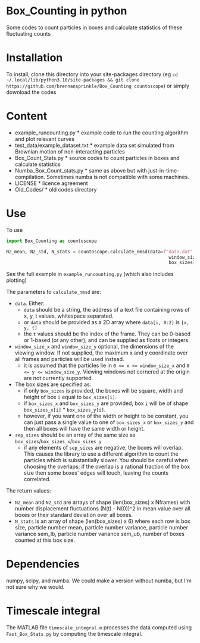 # Box_Counting in python
Some codes to count particles in boxes and calculate statistics of these fluctuating counts

# Installation
To install, clone this directory into your site-packages directory (eg `cd ~/.local/lib/python3.10/site-packages && git clone https://github.com/brennansprinkle/Box_Counting countoscope`)
or simply download the codes

# Content
* example_runcounting.py              * example code to run the counting algorithm and plot relevant curves
* test_data/example_dataset.txt       * example data set simulated from Brownian motion of non-interacting particles
* Box_Count_Stats.py                  * source codes to count particles in boxes and calculate statistics
* Numba_Box_Count_stats.py            * same as above but with just-in-time-compilation. Sometimes numba is not compatible with some machines.
* LICENSE                             * licence agreement
* Old_Codes/                          * old codes directory

# Use
To use
```py
import Box_Counting as countoscope

N2_mean, N2_std, N_stats = countoscope.calculate_nmsd(data=f"data.dat", 
                                                             window_size_x=217.6, window_size_y=174, 
                                                             box_sizes=Box_Ls, sep_sizes=sep)
```
See the full example in `example_runcounting.py` (which also includes plotting)

The parameters to `calculate_nmsd` are:
* `data`. Either:
  * `data` should be a string, the address of a text file containing rows of x, y, t values, whitespace separated. 
  * or `data` should be provided as a 2D array where `data[i, 0:2]` is `[x, y, t]`
  * the `t` values should be the index of the frame. They can be 0-based or 1-based (or any other), and can be supplied as floats or integers.
* `window_size_x` and `window_size_y` optional, the dimensions of the viewing window. If not supplied, the maximum x and y coordinate over all frames and particles will be used instead.
  * it is assumed that the particles lie in `0 <= x <= window_size_x` and `0 <= y <= window_size_y`. Viewing windows not cornered at the origin are not currently supported.
* The box sizes are specified as:
  * if only `box_sizes` is provided, the boxes will be square, width and height of box `i` equal to `box_sizes[i]`.
  * if `box_sizes_x` and `box_sizes_y` are provided, box `i` will be of shape `box_sizes_x[i]` * `box_sizes_y[i]`.
  * however, if you want one of the width or height to be constant, you can just pass a single value to one of `box_sizes_x` or `box_sizes_y` and then all boxes will have the same width or height.
* `sep_sizes` should be an array of the same size as `box_sizes`/`box_sizes_x`/`box_sizes_y`
  * if any elements of `sep_sizes` are negative, the boxes will overlap. This causes the library to use a different algorithm to count the particles which is substantially slower. You should be careful when choosing the overlaps; if the overlap is a rational fraction of the box size then some boxes' edges will touch, leaving the counts correlated.

The return values:
* `N2_mean` and `N2_std` are arrays of shape (len(box_sizes) x Nframes) with number displacement fluctuations (N(t) - N(0))^2 in mean value over all boxes or their standard deviation over all boxes.
* `N_stats` is an array of shape (len(box_sizes) x 6) where each row is box size, particle number mean, particle number variance, particle number variance sem_lb, particle number variance sem_ub, number of boxes counted at this box size.

# Dependencies
numpy, scipy, and numba. We could make a version without numba, but I'm not sure why we would.

# Timescale integral
The MATLAB file `timescale_integral.m` processes the data computed using `Fast_Box_Stats.py` by computing the timescale integral.

